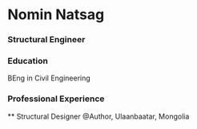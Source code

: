 # Nomin Natsag

### Structural Engineer

### Education
BEng in Civil Engineering

### Professional Experience

** Structural Designer @Author, Ulaanbaatar, Mongolia
